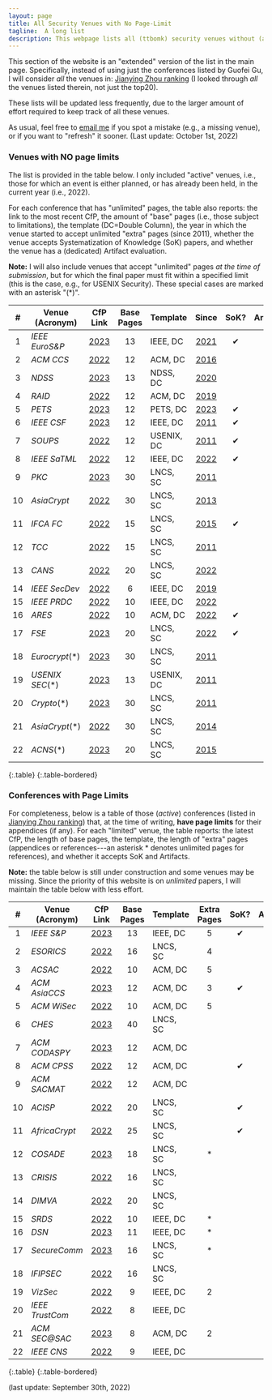 ```yaml
---
layout: page
title: All Security Venues with No Page-Limit 
tagline:  A long list
description: This webpage lists all (ttbomk) security venues without (and with) page limits
---
```


This section of the website is an "extended" version of the list in the main page. Specifically, instead of using just the conferences listed by Guofei Gu, I will consider *all* the venues in: [Jianying Zhou ranking](http://jianying.space/conference-ranking.html) (I looked through _all_ the venues listed therein, not just the top20).

These lists will be updated less frequently, due to the larger amount of effort required to keep track of all these venues.

As usual, feel free to [email me](mailto:giovanni.apruzzese@uni.li) if you spot a mistake (e.g., a missing venue), or if you want to "refresh" it sooner. (Last update: October 1st, 2022)

### Venues with NO page limits
The list is provided in the table below. I only included "active" venues, i.e., those for which an event is either planned, or has already been held, in the current year (i.e., 2022).

For each conference that has "unlimited" pages, the table also reports: the link to the most recent CfP, the amount of "base" pages (i.e., those subject to limitations), the template (DC=Double Column), the year in which the venue started to accept unlimited "extra" pages (since 2011), whether the venue accepts Systematization of Knowledge (SoK) papers, and whether the venue has a (dedicated) Artifact evaluation.

**Note:** I will also include venues that accept "unlimited" pages _at the time of submission_, but for which the final paper must fit within a specified limit (this is the case, e.g., for USENIX Security). These special cases are marked with an asterisk "(*)". 




|  #  | Venue (Acronym) |                                 CfP Link                                 | Base Pages | Template   |                                 Since                                 | SoK? | Artifact? |
|:---:|-----------------|:------------------------------------------------------------------------:|:----------:|------------|:---------------------------------------------------------------------:|:----:|:---------:|
|  1  | _IEEE EuroS&P_  |       [2023](https://www.ieee-security.org/TC/EuroSP2023/cfp.html)       |     13     | IEEE, DC   |     [2021](https://www.ieee-security.org/TC/EuroSP2021/cfp.html)      |  ✔   |           |
|  2  | _ACM CCS_       | [2022](https://www.sigsac.org/ccs/CCS2022/call-for/call-for-papers.html) |     12     | ACM, DC    | [2016](https://www.sigsac.org/ccs/CCS2016/call-for-papers/index.html) |      |     ✔     |
|  3  | _NDSS_          |     [2023](https://www.ndss-symposium.org/ndss2023/call-for-papers/)     |     13     | NDSS, DC   |   [2020](https://www.ndss-symposium.org/ndss2020/call-for-papers/)    |      |           |
|  4  | _RAID_          |             [2022](https://raid2022.cs.ucy.ac.cy/call.html)              |     12     | ACM, DC    |          [2019](http://www.raid-2019.org/callForPapers.html)          |      |           |
|  5  | _PETS_          |   [2023](https://petsymposium.org/authors23.php#submission-guidelines)   |     12     | PETS, DC   | [2023](https://petsymposium.org/authors23.php#submission-guidelines)  |  ✔   |           |
|  6  | _IEEE CSF_      |        [2023](https://www.ieee-security.org/TC/CSF2023/cfp.html)         |     12     | IEEE, DC   |         [2011](http://csf2011.inria.fr/call-for-papers.html)          |  ✔   |           |
|  7  | _SOUPS_         |   [2022](https://www.usenix.org/conference/soups2022/call-for-papers)    |     12     | USENIX, DC |          [2011](http://cups.cs.cmu.edu/soups/2011/cfp.html)           |  ✔   |           |
|  8  | _IEEE SaTML_    |                [2022](https://satml.org/participate-cfp/)                |     12     | IEEE, DC   |              [2022](https://satml.org/participate-cfp/)               |  ✔   |           |
|  9  | _PKC_           |           [2023](https://pkc.iacr.org/2023/callforpapers.php)            |     30     | LNCS, SC   |  [2011](https://www.iacr.org/workshops/pkc2011/Call_for_Papers.html)  |      |           |
| 10  | _AsiaCrypt_     |        [2022](https://asiacrypt.iacr.org/2022/callforpapers.php)         |     30     | LNCS, SC   |      [2013](https://www.iacr.org/conferences/asiacrypt2013/cfp/)      |      |           |
| 11  | _IFCA FC_       |                   [2022](http://fc23.ifca.ai/cfp.html)                   |     15     | LNCS, SC   |                 [2015](http://fc15.ifca.ai/cfp.html)                  |   ✔   |           |
| 12  | _TCC_           |          [2022](https://tcc.iacr.org/2022/papersubmission.php)           |     15     | LNCS, SC   |        [2011](https://www.iacr.org/workshops/tcc2011/cfp.html)        |      |           |
| 13  | _CANS_          |           [2022](https://www.cans2022.com/call-for-paper.php)            |     20     | LNCS, SC   |          [2022](https://www.cans2022.com/call-for-paper.php)          |      |           |
| 14  | _IEEE SecDev_   |               [2022](https://secdev.ieee.org/2022/papers)                |     6      | IEEE, DC   |             [2019](https://secdev.ieee.org/2019/papers/)              |      |           |
| 15  | _IEEE PRDC_     |         [2022](http://prdc.dependability.org/PRDC2022/cfp.html)          |     10     | IEEE, DC   |        [2022](http://prdc.dependability.org/PRDC2022/cfp.html)        |      |           |
| 16  | _ARES_          |            [2022](https://www.ares-conference.eu/submission/)            |     10     | ACM, DC    |          [2022](https://www.ares-conference.eu/submission/)           |  ✔   |           |
| 17  | _FSE_           |           [2023](https://fse.iacr.org/2023/callforpapers.php)            |     20     | LNCS, SC   |          [2022](https://fse.iacr.org/2022/files/cfp_21.pdf)           |  ✔   |           |
| 18  | _Eurocrypt_(*)  |       [2023](https://eurocrypt.iacr.org/2023/papersubmission.php)        |     30     | LNCS, SC   |    [2011](https://www.iacr.org/conferences/eurocrypt2011/cfp.php)     |      |           |
| 19  | _USENIX SEC_(*) | [2023](https://www.usenix.org/sites/default/files/sec23_cfp_092722.pdf)  |     13     | USENIX, DC |  [2011](https://www.usenix.org/legacy/events/sec11/cfp/sec11cfp.pdf)  |      |     ✔     |
| 20  | _Crypto_(*)     |          [2023](https://crypto.iacr.org/2023/callforpapers.php)          |     30     | LNCS, SC   |     [2011](https://www.iacr.org/conferences/crypto2011/cfp.html)      |      |           |
| 21  | _AsiaCrypt_(*)  |        [2022](https://asiacrypt.iacr.org/2022/files/AC22-CFP.pdf)        |     30     | LNCS, SC   |  [2014](https://www.iacr.org/conferences/asiacrypt2014/index-1.htm)   |      |           |
| 22  | _ACNS_(*)       |        [2023](https://sulab-sever.u-aizu.ac.jp/ACNS2023/cfp.html)        |     20     | LNCS, SC   |             [2015](http://acns2015.cs.columbia.edu/cfp/)              |      |           |
{:.table}
{:.table-bordered}




### Conferences with Page Limits

For completeness, below is a table of those (*active*) conferences (listed in [Jianying Zhou ranking](http://jianying.space/conference-ranking.html)) that, at the time of writing, **have page limits** for their appendices (if any). For each "limited" venue, the table reports: the latest CfP, the length of base pages, the template, the length of "extra" pages (appendices or references---an asterisk * denotes unlimited pages for references), and whether it accepts SoK and Artifacts.  

**Note:** the table below is still under construction and some venues may be missing. Since the priority of this website is on _unlimited_ papers, I will maintain the table below with less effort.






|  #  | Venue (Acronym) |                                  CfP Link                                  | Base Pages | Template | Extra Pages | SoK? | Artifact? |
|:---:|-----------------|:--------------------------------------------------------------------------:|:----------:|----------|:-----------:|:----:|:---------:|
|  1  | _IEEE S&P_      |       [2023](https://www.ieee-security.org/TC/SP2023/cfpapers.html)        |     13     | IEEE, DC |      5      |  ✔   |           |
|  2  | _ESORICS_       |            [2022](https://esorics2022.compute.dtu.dk/cfp.html)             |     16     | LNCS, SC |      4      |      |           |
|  3  | _ACSAC_         |                       [2022](https://www.acsac.org/)                       |     10     | ACM, DC  |      5      |      |     ✔     |
|  4  | _ACM AsiaCCS_   |        [2023](https://asiaccs2023.org/datescalls/call-for-papers/)         |     12     | ACM, DC  |      3      |  ✔   |           |
|  5  | _ACM WiSec_     |           [2022](https://wisec2022.cs.utsa.edu/call-for-papers/)           |     10     | ACM, DC  |      5      |      |     ✔     |
|  6  | _CHES_          |           [2023](https://ches.iacr.org/2023/cfp-ches2023-v3.pdf)           |     40     | LNCS, SC |             |      |     ✔     |
|  7  | _ACM CODASPY_   |                [2023](http://www.codaspy.org/2023/cfp.html)                |     12     | ACM, DC  |             |      |           |
|  8  | _ACM CPSS_      |      [2022](https://illinois.adsc.com.sg/CPSS2022/CPSS%20CFP2022.pdf)      |     12     | ACM, DC  |             |  ✔   |           |
|  9  | _ACM SACMAT_    |         [2022](https://sacmat.dista.uninsubria.it/2022/papers.php)         |     12     | ACM, DC  |             |      |           |
| 10  | _ACISP_         |            [2022](https://uow-ic2.github.io/acisp2022/cfp.html)            |     20     | LNCS, SC |             |  ✔   |           |
| 11  | _AfricaCrypt_   |             [2022](https://africacrypt2022.cs.ru.nl/cfp.html)              |     25     | LNCS, SC |             |  ✔   |           |
| 12  | _COSADE_        |              [2023](https://www.cosade.org/cosade23/cfp.html)              |     18     | LNCS, SC |      *      |      |           |
| 13  | _CRISIS_        |                 [2022](https://www.crisis2022.redcad.org/)                 |     16     | LNCS, SC |             |      |           |
| 14  | _DIMVA_         |                 [2022](https://sites.unica.it/dimva2022/)                  |     20     | LNCS, SC |             |      |           |
| 15  | _SRDS_          |           [2022](https://srds-conference.org/calls/papers.html)            |     10     | IEEE, DC |      *      |      |           |
| 16  | _DSN_           |         [2023](https://dsn2023.dei.uc.pt/calls_cfp-research.html)          |     11     | IEEE, DC |      *      |      |           |
| 17  | _SecureComm_    | [2023](https://securecomm.eai-conferences.org/2022/submission/#authorskit) |     16     | LNCS, SC |      *      |      |           |
| 18  | _IFIPSEC_       |   [2022](https://ifipsec2022.compute.dtu.dk/file/IFIPSEC2022-Flyer.pdf)    |     16     | LNCS, SC |             |      |           |
| 19  | _VizSec_        |                 [2022](https://vizsec.org/vizsec2022/#cfp)                 |     9      | IEEE, DC |      2      |      |           |
| 20  | _IEEE TrustCom_ | [2022](http://www.ieee-hust-ncc.org/2022/TrustCom/TrustCom%202022CFP.pdf)  |     8      | IEEE, DC |             |      |           |
| 21  | _ACM SEC@SAC_   |           [2023](https://www.dmi.unict.it/giamp/sac/cfp2023.php)           |     8      | ACM, DC  |      2      |      |           |
| 22  | _IEEE CNS_      |        [2022](https://cns2022.ieee-cns.org/submission-instructions)        |     9      | IEEE, DC |             |      |           |
{:.table}
{:.table-bordered}

(last update: September 30th, 2022)